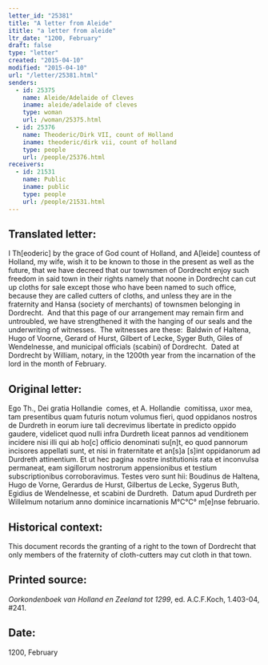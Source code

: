 ```yaml
---
letter_id: "25381"
title: "A letter from Aleide"
ititle: "a letter from aleide"
ltr_date: "1200, February"
draft: false
type: "letter"
created: "2015-04-10"
modified: "2015-04-10"
url: "/letter/25381.html"
senders:
  - id: 25375
    name: Aleide/Adelaide of Cleves
    iname: aleide/adelaide of cleves
    type: woman
    url: /woman/25375.html
  - id: 25376
    name: Theoderic/Dirk VII, count of Holland
    iname: theoderic/dirk vii, count of holland
    type: people
    url: /people/25376.html
receivers:
  - id: 21531
    name: Public
    iname: public
    type: people
    url: /people/21531.html
---
```

<h2> Translated letter:</h2><p class="Bodytext51">I Th[eoderic] by the grace of God count of Holland, and A[leide] countess of Holland, my wife, wish it to be known to those in the present as well as the future, that we have decreed that our townsmen of Dordrecht enjoy such freedom in said town in their rights namely that noone in Dordrecht can cut up cloths for sale except those who have been named to such office, because they are called cutters of cloths, and unless they are in the fraternity and Hansa (society of merchants) of townsmen belonging in Dordrecht.&nbsp; And that this page of our arrangement may remain firm and untroubled, we have strengthened it with the hanging of our seals and the underwriting of witnesses.&nbsp; The witnesses are these:&nbsp; Baldwin of Haltena, Hugo of Voorne, Gerard of Hurst, Gilbert of Lecke, Syger Buth, Giles of Wendelnesse, and municipal officials (scabini) of Dordrecht.&nbsp; Dated at Dordrecht by William, notary, in the 1200th year from the incarnation of the lord in the month of February.</p><h2 class="mt-4"> Original letter:</h2><p class="Bodytext51">Ego Th., Dei gratia Hollandie&nbsp; comes, et A. Hollandie&nbsp; comitissa, uxor mea, tam presentibus quam futuris notum volumus fieri, quod oppidanos nostros de Durdreth in eorum iure tali decrevimus libertate in predicto oppido gaudere, videlicet quod nulli infra Durdreth liceat pannos ad venditionem incidere nisi illi qui ab ho[c] officio denominati su[n]t, eo quod pannorum incisores appellati sunt, et nisi in fraternitate et an[s]a [s]int oppidanorum ad Durdreth attinentium. Et ut hec pagina&nbsp; nostre institutionis rata et inconvulsa permaneat, eam sigillorum nostrorum appensionibus et testium subscriptionibus corroboravimus. Testes vero sunt hii: Boudinus de Haltena, Hugo de Vorne, Gerardus de Hurst, Gilbertus de Lecke, Sygerus Buth, Egidius de Wendelnesse, et scabini de Durdreth.&nbsp; Datum apud Durdreth per Willelmum notarium anno dominice incarnationis M°C°C° m[e]nse februario.</p><h2 class="mt-4"> Historical context:</h2><p>This document records the granting of a right to the town of Dordrecht that only members of the fraternity of cloth-cutters may cut cloth in that town.</p><h2 class="mt-4"> Printed source:</h2><p class="Bodytext51"><i>Oorkondenboek van Holland en Zeeland tot 1299</i>, ed. A.C.F.Koch,&nbsp;1.403-04, #241.&nbsp;</p><h2 class="mt-4"> Date:</h2>1200, February